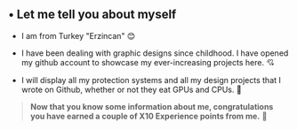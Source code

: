 


## • Let me tell you about myself

-  I am from Turkey "Erzincan" :blush:

- I have been dealing with graphic designs since childhood. I have opened my github account to showcase my ever-increasing projects here. 💘

- I will display all my protection systems and all my design projects that I wrote on Github, whether or not they eat GPUs and CPUs. 💟

> **Now that you know some information about me, congratulations you have earned a couple of X10 Experience points from me.** 💫
